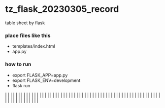 # tz_flask_20230305_record
table sheet by flask

### place files like this
* templates/index.html
* app.py

### how to run
* export FLASK_APP=app.py
* export FLASK_ENV=development
* flask run


|   |   |   |   |   |   |   |   |
|   |   |   |   |   |   |   |   |
|   |   |   |   |   |   |   |   |
|   |   |   |   |   |   |   |   |
|   |   |   |   |   |   |   |   |
|   |   |   |   |   |   |   |   |
|   |   |   |   |   |   |   |   |
|   |   |   |   |   |   |   |   |

